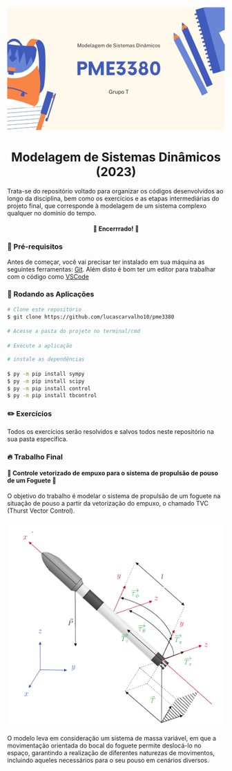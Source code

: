<h1 align="center">
  <img alt="IC" title="#pme3380-2023" src="./trab_pme3380.jpg" />
</h1>

<h1 align="center">Modelagem de Sistemas Dinâmicos (2023)</h1>

Trata-se do repositório voltado para organizar os códigos desenvolvidos ao longo da disciplina, bem como os exercícios e as etapas intermediárias do projeto final, que corresponde à modelagem de um sistema complexo qualquer no domínio do tempo.

<h4 align="center"> 
	🎉 Encerrrado! 🎉
</h4>

### 📝 Pré-requisitos

Antes de começar, você vai precisar ter instalado em sua máquina as seguintes ferramentas: [Git](https://git-scm.com). Além disto é bom ter um editor para trabalhar com o código como [VSCode](https://code.visualstudio.com/)

### 🍁 Rodando as Aplicações

```bash
# Clone este repositório
$ git clone https://github.com/lucascarvalho10/pme3380

# Acesse a pasta do projeto no terminal/cmd

# Execute a aplicação
```

```bash
# instale as dependências

$ py -m pip install sympy
$ py -m pip install scipy
$ py -m pip install control
$ py -m pip install tbcontrol
```

### ✏️ Exercícios

Todos os exercícios serão resolvidos e salvos todos neste repositório na sua pasta específica.

### 🔥 Trabalho Final

#### 🚀 Controle vetorizado de empuxo para o sistema de propulsão de pouso de um Foguete 🚀

O objetivo do trabalho é modelar o sistema de propulsão de um foguete na situação de pouso a partir da vetorização do empuxo, o chamado TVC (Thurst Vector Control).

<h3 align="center">
  <img alt="modelo-fisico" title="#modelo-fisico" src="./cover_foguete.png" />
</h3>

O modelo leva em consideração um sistema de massa variável, em que a movimentação orientada do bocal do foguete permite deslocá-lo no espaço, garantindo a realização de diferentes naturezas de movimentos, incluindo aqueles necessários para o seu pouso em cenários diversos.

